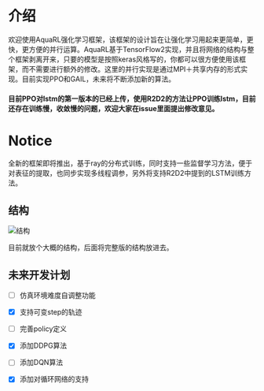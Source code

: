 # 介绍

欢迎使用AquaRL强化学习框架，该框架的设计旨在让强化学习用起来更简单，更快，更方便的并行运算。AquaRL基于TensorFlow2实现，并且将网络的结构与整个框架剥离开来，只要的模型是按照keras风格写的，你都可以很方便使用该框架，而不需要进行额外的修改。这里的并行实现是通过MPI＋共享内存的形式实现。目前实现PPO和GAIL，未来将不断添加新的算法。

#### 目前PPO对lstm的第一版本的已经上传，使用R2D2的方法让PPO训练lstm，目前还存在训练慢，收敛慢的问题，欢迎大家在issue里面提出修改意见。



# Notice
全新的框架即将推出，基于ray的分布式训练，同时支持一些监督学习方法，便于对表征的提取，也同步实现多线程调参，另外将支持R2D2中提到的LSTM训练方法。

## 结构

![结构](../../.gitbook/assets/Code\_structure.png)

目前就放个大概的结构，后面将完整版的结构放进去。

## 未来开发计划

* [ ] 仿真环境难度自调整功能
* [x] 支持可变step的轨迹
* [ ] 完善policy定义
* [x] 添加DDPG算法
* [ ] 添加DQN算法
* [x] 添加对循环网络的支持

